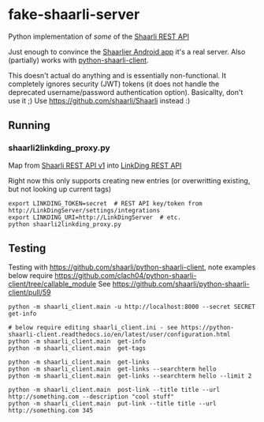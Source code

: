 # fake-shaarli-server

Python implementation of _some_ of the [Shaarli REST API](http://shaarli.github.io/api-documentation/)

Just enough to convince the [Shaarlier Android app](https://github.com/dimtion/Shaarlier/) it's a real server.
Also (partially) works with [python-shaarli-client](https://github.com/shaarli/python-shaarli-client).

This doesn't actual do anything and is essentially non-functional. It completely ignores security (JWT) tokens (it does not handle the deprecated username/password authentication option). Basicallty, don't use it ;) Use https://github.com/shaarli/Shaarli instead :)


## Running

### shaarli2linkding_proxy.py

Map from [Shaarli REST API v1](http://shaarli.github.io/api-documentation) into
[LinkDing REST API](https://github.com/sissbruecker/linkding/blob/master/docs/API.md)

Right now this only supports creating new entries (or overwritting existing, but not looking up current tags)

    export LINKDING_TOKEN=secret  # REST API key/token from http://LinkDingServer/settings/integrations
    export LINKDING_URI=http://LinkDingServer  # etc.
    python shaarli2linkding_proxy.py


## Testing

Testing with https://github.com/shaarli/python-shaarli-client, note examples
below require https://github.com/clach04/python-shaarli-client/tree/callable_module
See https://github.com/shaarli/python-shaarli-client/pull/59

    python -m shaarli_client.main -u http://localhost:8000 --secret SECRET get-info

    # below require editing shaarli_client.ini - see https://python-shaarli-client.readthedocs.io/en/latest/user/configuration.html
    python -m shaarli_client.main  get-info
    python -m shaarli_client.main  get-tags

    python -m shaarli_client.main  get-links
    python -m shaarli_client.main  get-links --searchterm hello
    python -m shaarli_client.main  get-links --searchterm hello --limit 2

    python -m shaarli_client.main  post-link --title title --url http://something.com --description "cool stuff"
    python -m shaarli_client.main  put-link --title title --url http://something.com 345

